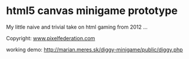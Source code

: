 # html5 canvas minigame prototype

My little naive and trivial take on html gaming from 2012 ... 

Copyright: www.pixelfederation.com 

working demo: http://marian.meres.sk/diggy-minigame/public/diggy.php